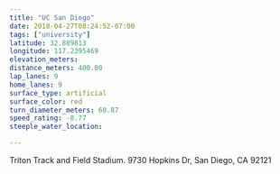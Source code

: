 ```yaml
---
title: "UC San Diego"
date: 2018-04-27T08:24:52-07:00
tags: ["university"]
latitude: 32.889813
longitude: 117.2395469
elevation_meters:
distance_meters: 400.00
lap_lanes: 9
home_lanes: 9
surface_type: artificial
surface_color: red
turn_diameter_meters: 60.87
speed_rating: -8.77
steeple_water_location:

---
```

Triton Track and Field Stadium. 9730 Hopkins Dr, San Diego, CA 92121
<!--more-->
